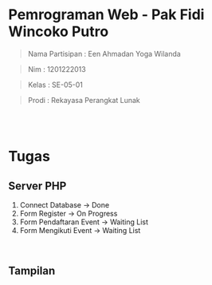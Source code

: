 

<h1>
Pemrograman Web - Pak Fidi Wincoko Putro
</h1>

>Nama Partisipan : Een Ahmadan Yoga Wilanda

>Nim : 1201222013

>Kelas : SE-05-01 

>Prodi : Rekayasa Perangkat Lunak

<br>
<br>

<h1>
Tugas
</h1>

<h2>
Server PHP
</h2>

1. Connect Database -> Done
2. Form Register -> On Progress
3. Form Pendaftaran Event -> Waiting List
4. Form Mengikuti Event -> Waiting List

<br>

<h2>
Tampilan
</h2>